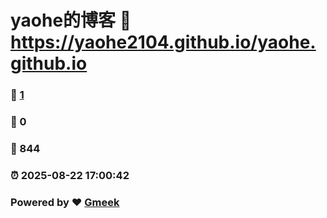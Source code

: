 # yaohe的博客 :link: https://yaohe2104.github.io/yaohe.github.io 
### :page_facing_up: [1](https://yaohe2104.github.io/yaohe.github.io/tag.html) 
### :speech_balloon: 0 
### :hibiscus: 844 
### :alarm_clock: 2025-08-22 17:00:42 
### Powered by :heart: [Gmeek](https://github.com/Meekdai/Gmeek)
